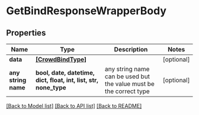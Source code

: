 # GetBindResponseWrapperBody


## Properties
Name | Type | Description | Notes
------------ | ------------- | ------------- | -------------
**data** | [**[CrowdBindType]**](CrowdBindType.md) |  | [optional] 
**any string name** | **bool, date, datetime, dict, float, int, list, str, none_type** | any string name can be used but the value must be the correct type | [optional]

[[Back to Model list]](../README.md#documentation-for-models) [[Back to API list]](../README.md#documentation-for-api-endpoints) [[Back to README]](../README.md)


